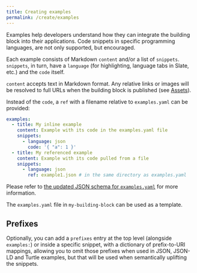 ```yaml
---
title: Creating examples
permalink: /create/examples
---
```


Examples help developers understand how they can integrate the building block into their applications. Code snippets in specific programming languages, are not only supported, but encouraged.

Each example consists of Markdown `content` and/or a list of `snippets`. `snippets`, in turn,
have a `language` (for highlighting, language tabs in Slate, etc.) and the `code` itself.

`content` accepts text in Markdown format. Any relative links or images will be resolved to full
URLs when the building block is published (see [Assets](#assets)).

Instead of the `code`, a `ref` with a filename relative to `examples.yaml` can be provided:

```yaml
examples:
  - title: My inline example
    content: Example with its code in the examples.yaml file
    snippets:
      - language: json
        code: '{ "a": 1 }'
  - title: My referenced example
    content: Example with its code pulled from a file
    snippets:
      - language: json
        ref: example1.json # in the same directory as examples.yaml
```

Please refer to
[the updated JSON schema for `examples.yaml`](https://raw.githubusercontent.com/opengeospatial/bblocks-postprocess/master/ogc/bblocks/examples-schema.yaml)
for more information.

The `examples.yaml` file in `my-building-block` can be used as a template.

## Prefixes

Optionally, you can add a `prefixes` entry at the top level (alongside `examples:`) or inside a specific snippet,
with a dictionary of prefix-to-URI mappings, allowing you to omit those prefixes when used in JSON, JSON-LD and
Turtle examples, but that will be used when semantically uplifting the snippets.
